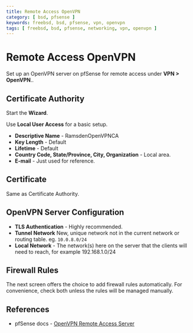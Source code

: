 ```yaml
---
title: Remote Access OpenVPN
category: [ bsd, pfsense ]
keywords: freebsd, bsd, pfsense, vpn, openvpn
tags: [ freebsd, bsd, pfsense, networking, vpn, openvpn ]
---
```


# Remote Access OpenVPN

Set up an OpenVPN server on pfSense for remote access under **VPN > OpenVPN**..

## Certificate Authority

Start the **Wizard**.

Use **Local User Access** for a basic setup.

*   **Descriptive Name** - RamsdenOpenVPNCA
*   **Key Length** - Default
*   **Lifetime** - Default
*   **Country Code, State/Province, City, Organization** - Local area.
*   **E-mail** - Just used for reference.

## Certificate

Same as Certificate Authority.

## OpenVPN Server Configuration

*   **TLS Authentication** - Highly recommended.
*   **Tunnel Network** New, unique network not in the current network or routing table. eg. ```10.0.8.0/24```
*   **Local Network** - The network(s) here on the server that the clients will need to reach, for example 192.168.1.0/24

## Firewall Rules

The next screen offers the choice to add firewall rules automatically. For convenience, check both unless the rules will be managed manually.

## References

*   pfSense docs - [OpenVPN Remote Access Server](https://doc.pfsense.org/index.php/OpenVPN_Remote_Access_Server)
